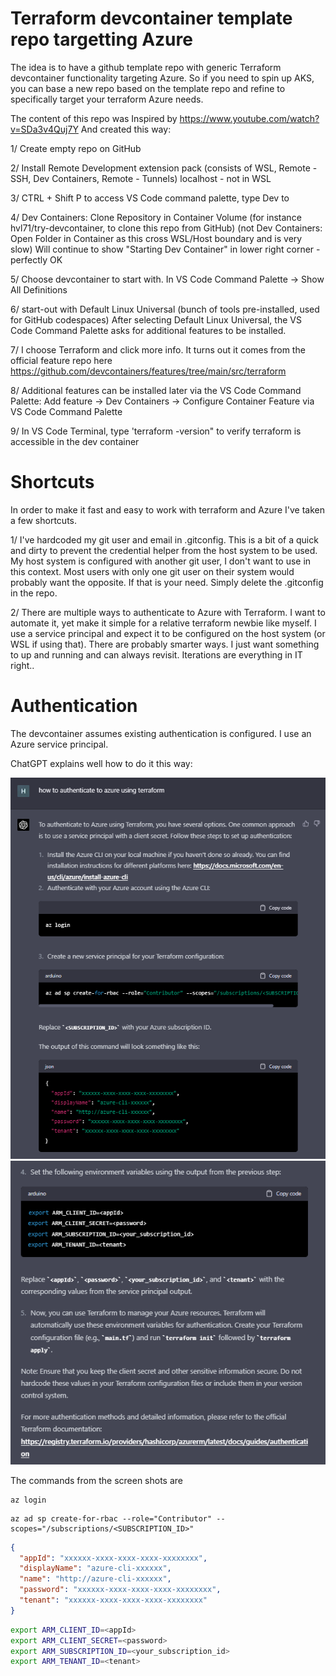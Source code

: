 # Terraform devcontainer template repo targetting Azure

The idea is to have a github template repo with generic Terraform devcontainer
functionality targeting Azure. So if you need to spin up AKS, you can base a new repo
based on the template repo and refine to specifically target your terraform Azure needs.

The content of this repo was Inspired by https://www.youtube.com/watch?v=SDa3v4Quj7Y
And created this way:

1/ Create empty repo on GitHub

2/ Install Remote Development extension pack (consists of WSL, Remote - SSH, Dev Containers, Remote - Tunnels) localhost - not in WSL

3/ CTRL + Shift P to access VS Code command palette, type Dev to 

4/ Dev Containers: Clone Repository in Container Volume (for instance hvl71/try-devcontainer, to clone this repo from GitHub)
(not Dev Containers: Open Folder in Container as this cross WSL/Host boundary and is very slow)
Will continue to show "Starting Dev Container" in lower right corner - perfectly OK

5/ Choose devcontainer to start with. In VS Code Command Palette -> Show All Definitions

6/ start-out with Default Linux Universal (bunch of tools pre-installed, used for GitHub codespaces)
After selecting Default Linux Universal, the VS Code Command Palette asks for additional features to be installed.

7/ 	I choose Terraform and click more info. It turns out it comes from the official feature repo here https://github.com/devcontainers/features/tree/main/src/terraform

8/ Additional features can be installed later via the VS Code Command Palette:
Add feature -> Dev Containers -> Configure Container Feature via VS Code Command Palette

9/ In VS Code Terminal, type 'terraform -version" to verify terraform is accessible in the dev container

# Shortcuts

In order to make it fast and easy to work with terraform and Azure I've taken a few shortcuts.

1/ I've hardcoded my git user and email in .gitconfig. This is a bit of a quick and dirty to prevent the credential helper from
the host system to be used. My host system is configured with another git user, I don't want to use in this context. Most users
with only one git user on their system would probably want the opposite. If that is your need. Simply delete the .gitconfig in 
the repo.

2/ There are multiple ways to authenticate to Azure with Terraform. I want to automate it, yet make it simple for a relative
terraform newbie like myself. I use a service principal and expect it to be configured on the host system (or WSL if using that).
There are probably smarter ways. I just want something to up and running and can always revisit. 
Iterations are everything in IT right..

# Authentication

The devcontainer assumes existing authentication is configured. I use an Azure service principal.

ChatGPT explains well how to do it this way:

![Create Azure SP - step 1](./.readme/1.png "Create an Azure service principal")
![Create Azure SP - step 2](./.readme/2.png "Create an Azure service principal continued")

The commands from the screen shots are

```
az login
```

```
az ad sp create-for-rbac --role="Contributor" --scopes="/subscriptions/<SUBSCRIPTION_ID>"
```

```json
{
  "appId": "xxxxxx-xxxx-xxxx-xxxx-xxxxxxxx",
  "displayName": "azure-cli-xxxxxx",
  "name": "http://azure-cli-xxxxxx",
  "password": "xxxxxx-xxxx-xxxx-xxxx-xxxxxxxx",
  "tenant": "xxxxxx-xxxx-xxxx-xxxx-xxxxxxxx"
}
```

```bash
export ARM_CLIENT_ID=<appId>
export ARM_CLIENT_SECRET=<password>
export ARM_SUBSCRIPTION_ID=<your_subscription_id>
export ARM_TENANT_ID=<tenant>
```